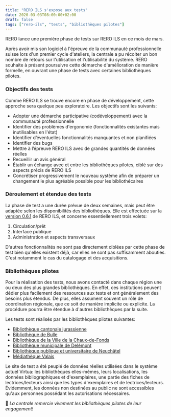 ```yaml
---
title: "RERO ILS s'expose aux tests"
date: 2020-03-03T08:00:00+02:00
draft: false
tags: ["rero-ils", "tests", "bibliothèques pilotes"]
---
```


RERO lance une première phase de tests sur RERO ILS en ce mois de mars.

Après avoir mis son logiciel à l'épreuve de la communauté professionnelle suisse lors d'un premier cycle d'ateliers, la centrale a pu récolter un bon nombre de retours sur l'utilisation et l'utilisabilité du système. RERO souhaite à présent poursuivre cette démarche d'amélioration de manière formelle, en ouvrant une phase de tests avec certaines bibliothèques pilotes.

<!--more-->

### Objectifs des tests

Comme RERO ILS se trouve encore en phase de développement, cette approche sera quelque peu exploratoire. Les objectifs sont les suivants:

* Adopter une démarche participative (codéveloppement) avec la communauté professionnelle
* Identifier des problèmes d'ergonomie (fonctionnalités existantes mais inutilisables en l'état)
* Identifier d’éventuelles fonctionnalités manquantes et non planifiées
* Identifier des bugs
* Mettre à l’épreuve RERO ILS avec de grandes quantités de données réelles
* Recueillir un avis général
* Établir un échange avec et entre les bibliothèques pilotes, ciblé sur des aspects précis de RERO ILS 
* Concrétiser progressivement le nouveau système afin de préparer un changement le plus agréable possible pour les bibliothécaires

### Déroulement et étendue des tests

La phase de test a une durée prévue de deux semaines, mais peut être adaptée selon les disponibilités des bibliothèques. Elle est effectuée sur la [version 0.6.1](https://github.com/rero/rero-ils/releases/tag/v0.6.1) de RERO ILS, et concerne essentiellement trois volets:

1. Circulation/prêt
2. Interface publique
3. Administration et aspects transversaux

D'autres fonctionnalités ne sont pas directement ciblées par cette phase de test bien qu'elles existent déjà, car elles ne sont pas suffisamment abouties. C'est notamment le cas du catalogage et des acquisitions.

### Bibliothèques pilotes

Pour la réalisation des tests, nous avons contacté dans chaque région une ou deux des plus grandes bibliothèques. En effet, ces institutions peuvent dédier plus facilement des ressources aux tests et ont généralement des besoins plus étendus. De plus, elles assument souvent un rôle de coordination régionale, que ce soit de manière implicite ou explicite. La procédure pourra être étendue à d'autres bibliothèques par la suite.

Les tests sont réalisés par les bibliothèques pilotes suivantes:

* [Bibliothèque cantonale jurassienne](https://www.jura.ch/occ/bicj)
* [Bibliothèque de Bulle](https://musee-gruerien.ch/)
* [Bibliothèque de la Ville de la Chaux-de-Fonds](http://cdf-bibliotheques.ne.ch/)
* [Bibliothèque municipale de Delémont](http://www.delemont.ch/fr/Tourisme-culture-et-loisirs/Vie-culturelles/Bibliotheque/Bibliotheque.html)
* [Bibliothèque publique et universitaire de Neuchâtel](http://bpun.unine.ch/)
* [Médiathèque Valais](https://www.mediatheque.ch/)

Le site de test a été peuplé de données réelles utilisées dans le système actuel Virtua: les bibliothèques elles-mêmes, leurs localisations, les données bibliographiques et d'exemplaires, une partie des fiches de lectrices/lecteurs ainsi que les types d'exemplaires et de lectrices/lecteurs. Évidemment, les données non destinées au public ne sont accessibles qu'aux personnes possédant les autorisations nécessaires.

💙 *La centrale remercie vivement les bibliothèques pilotes de leur engagement!*